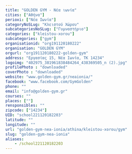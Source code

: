 ```yaml
---
title: "GOLDEN GYM - Νέα ιωνία"
cities: ["Αθήνα"]
perioxi: ["Νέα Ιωνία"]
categoryNoSLug: "Κλειστού Χώρου"
subcategoriesNoSLug: ["Γυμναστήριο"]
categories: ["kleistou-xorou"]
subcategories: ["gym"]
organisationid: "org191120180222"
organisation: "GOLDEN GYM"
orgurl: "org191120180222-golden-gym"
address: "Εργασίας 15, Νέα Ιωνία, ΤΚ 14234"
logoimg: "402975_381961838484264_438369505_n (2).jpg"
profilePhoto : "downloaded"
coverPhoto : "downloaded"
website: "www.golden-gym.gr/neaionia/"
facebook: "www.facebook.com/GymGolden"
phone: ""
email: "info@golden-gym.gr"
courses: ""
places: [""]
rensponsibles: ""
zipcode: ["14234"]
UID: "school221120182203"
latitude: ""
longitude: ""
url: "golden-gym-nea-ionia/athina/kleistou-xorou/gym"
slug: "golden-gym-nea-ionia"
aliases:
    - /school221120182203
---
```





